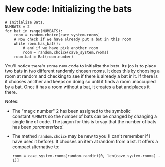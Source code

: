 # New code: Initializing the bats

    # Initialize Bats.
    NUMBATS = 2
    for bat in range(NUMBATS):
        room = random.choice(cave_system.rooms)
        # Now check if we have already put a bat in this room,
        while room.has_bat():
            # and if we have pick another room.
            room = random.choice(cave_system.rooms)
        room.bat = Bat(room.number)

You'll notice there's some new code to initialize the bats. Its job is
to place two bats in two different randomly chosen rooms. It does this
by choosing a room at random and checking to see if there is already a
bat in it. If there is it chooses another and keeps on doing so until it
finds a room unoccupied by a bat. Once it has a room without a bat, it
creates a bat and places it there.

Notes:

-   The "magic number" 2 has been assigned to the symbolic
    constant `NUMBATS` so the number of bats can be changed by changing
    a single line of code. The jargon for this is to say that the number
    of bats has been *parameterized*.

-   The method `random.choice` may be new to you (I can't remember if I
    have used it before). It chooses an item at random from a list. It
    offers a compact alternative to:

        room = cave_system.rooms[random.randint(0, len(cave_system.rooms) - 1)]
